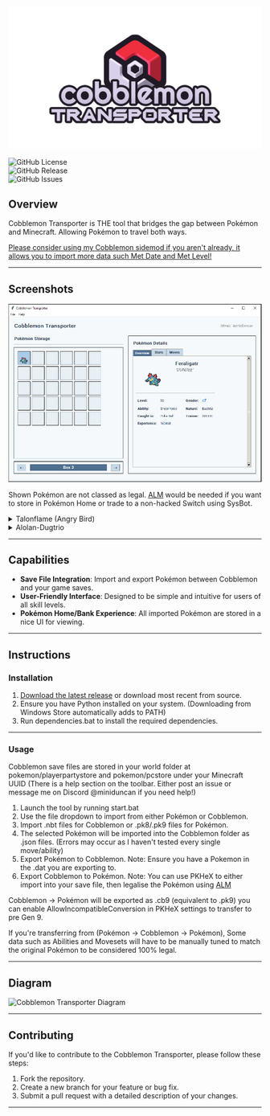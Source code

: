![Cobblemon Transporter Logo](https://github.com/ArchieDxncan/cobblemon-transporter/blob/main/Images/cobblemontransporter.png) <!-- Replace with the path to your logo -->

![GitHub License](https://img.shields.io/github/license/ArchieDxncan/Cobblemon-Transporter?color=blue)  
![GitHub Release](https://img.shields.io/github/v/release/ArchieDxncan/Cobblemon-Transporter?include_prereleases)  
![GitHub Issues](https://img.shields.io/github/issues/ArchieDxncan/Cobblemon-Transporter)  

## Overview
Cobblemon Transporter is THE tool that bridges the gap between Pokémon and Minecraft. Allowing Pokémon to travel both ways. 

[Please consider using my Cobblemon sidemod if you aren't already, it allows you to import more data such Met Date and Met Level!](https://www.curseforge.com/minecraft/mc-mods/cobblemon-extra-data)

---

## Screenshots

![Screenshot 1](https://github.com/ArchieDxncan/cobblemon-transporter/blob/main/Images/cobblenew.PNG)

Shown Pokémon are not classed as legal. [ALM](https://github.com/architdate/PKHeX-Plugins) would be needed if you want to store in Pokémon Home or trade to a non-hacked Switch using SysBot.

<details>
<summary>Talonflame (Angry Bird)</summary>

- **Original Game**  
  ![Screenshot 2](https://github.com/ArchieDxncan/cobblemon-transporter/blob/main/Images/cobble2.png)  

- **Exported to SV**  
  ![Screenshot 3](https://github.com/ArchieDxncan/cobblemon-transporter/blob/main/Images/cobble3.PNG)  

</details>

<details>
<summary>Alolan-Dugtrio</summary>

- **Original Game**  
  ![Screenshot 4](https://github.com/ArchieDxncan/cobblemon-transporter/blob/main/Images/cobble4.PNG)  

- **Exported to USUM**  
  ![Screenshot 5](https://github.com/ArchieDxncan/cobblemon-transporter/blob/main/Images/cobble5.png)  

</details>

---

## Capabilities

- **Save File Integration**:  Import and export Pokémon between Cobblemon and your game saves.
- **User-Friendly Interface**: Designed to be simple and intuitive for users of all skill levels.
- **Pokémon Home/Bank Experience**: All imported Pokémon are stored in a nice UI for viewing.

---

## Instructions

### Installation
1. [Download the latest release](https://github.com/ArchieDxncan/cobblemon-transporter/releases/) or download most recent from source.
2. Ensure you have Python installed on your system. (Downloading from Windows Store automatically adds to PATH)
3. Run dependencies.bat to install the required dependencies.

---

### Usage
Cobblemon save files are stored in your world folder at pokemon/playerpartystore and pokemon/pcstore under your Minecraft UUID
(There is a help section on the toolbar. Either post an issue or message me on Discord @miniduncan if you need help!)
1. Launch the tool by running start.bat
3. Use the file dropdown to import from either Pokémon or Cobblemon.
4. Import .nbt files for Cobblemon or .pk8/.pk9 files for Pokémon.
5. The selected Pokémon will be imported into the Cobblemon folder as .json files. (Errors may occur as I haven't tested every single move/ability)
6. Export Pokémon to Cobblemon. Note: Ensure you have a Pokemon in the .dat you are exporting to.
5. Export Cobblemon to Pokémon. Note: You can use PKHeX to either import into your save file, then legalise the Pokémon using [ALM](https://github.com/architdate/PKHeX-Plugins)

Cobblemon -> Pokémon will be exported as .cb9 (equivalent to .pk9) you can enable AllowIncompatibleConversion in PKHeX settings to transfer to pre Gen 9.

If you're transferring from (Pokémon -> Cobblemon -> Pokémon), Some data such as Abilities and Movesets will have to be manually tuned to match the original Pokémon to be considered 100% legal.

---

## Diagram

![Cobblemon Transporter Diagram](https://github.com/ArchieDxncan/cobblemon-transporter/blob/main/Images/cobblemontransporterdiagram.png)

---

## Contributing

If you'd like to contribute to the Cobblemon Transporter, please follow these steps:
1. Fork the repository.
2. Create a new branch for your feature or bug fix.
3. Submit a pull request with a detailed description of your changes.

---
